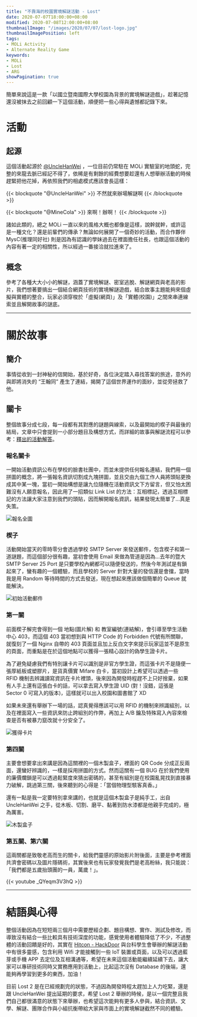 ```yaml
---
title: "不靠海的校園實境解謎活動 - Lost"
date: 2020-07-07T18:00:00+08:00
modified: 2020-07-08T12:00:00+08:00
thumbnailImage: "/images/2020/07/07/lost-logo.jpg"
thumbnailImagePosition: left
tags:
- MOLi Activity
- Alternate Reality Game
keywords:
- MOLi
- Lost
- ARG
showPagination: true
---
```


簡單來說這是一款「以國立暨南國際大學校園為背景的實境解謎遊戲」，趁著記憶還沒被抹去之前回顧一下這個活動，順便把一些心得與遺憾都記錄下來。

<!--more-->

# 活動

## 起源

這個活動起源於 [@UncleHanWei](https://github.com/UncleHanWei) ，一位目前仍常駐在 MOLi 實驗室的地頭蛇，完整的來龍去脈已經記不得了，依稀是有剩餘的經費想要趁還有人想舉辦活動的時候趕緊把他花掉，再依照我們的相處模式應該會長這樣：

{{< blockquote "@UncleHanWei" >}}
不然就來辦場解謎啊
{{< /blockquote >}}

{{< blockquote "@MineCola" >}}
來啊！辦啊！
{{< /blockquote >}}

諸如此類的，總之 MOLi 一直以來的風格大概也都像是這樣，說幹就幹，或許這是一種文化？還是前輩們的傳承？無論如何展開了一個奇妙的活動，而合作夥伴 MysC(推理同好社) 則是因為有認識的學妹過去在裡面擔任社長，也跟這個活動的內容有著一定的相關性，所以經過一番接洽就拉進來了。

## 概念

參考了各種大大小小的解謎，涵蓋了實境解謎、密室逃脫、解謎網頁與老高的影片，我們想著要搞出一個結合網頁技術的實境解謎遊戲，結合故事主題能夠來個虛擬與實體的整合，玩家必須穿梭於「虛擬(網頁)」及「實體(校園)」之間來串連線索並且解開故事的謎底。

---

# 關於故事

## 簡介

事情從收到一封神秘的信開始，基於好奇，各位決定踏入尋找答案的旅途，意外的與即將消失的 “王翰同” 產生了連結，揭開了這個世界運作的面紗，並從旁拯救了他。

## 關卡

整個故事分成七段，每一段都有其對應的謎題與線索，以及最開始的楔子與最後的結局，文章中只會提到一小部分題目及構想方式，而詳細的故事與解謎流程可以參考：[釋出的活動解答](https://hackmd.io/@minecola/S1lOgHGAV)。

### 報名關卡

一開始活動資訊公布在學校的臉書社團中，而並未提供任何報名連結，我們用一個拼圖的概念，將一張報名資訊切割成九塊拼圖，並且交由九個工作人員將頭貼更換成其中某一塊，當初一開始構想是讓九位隨機在活動資訊文下方留言，但又怕太困難沒有人願意報名，因此用了一招類似 Link List 的方法：互相標記，透過互相標記的方法讓大家注意到我們的頭貼，因而解開報名資訊，結果發現太簡單了...真是失策。

![報名全圖](/images/2020/07/07/lost-logo.jpg)

### 楔子

活動開始當天的零時零分會透過學校 SMTP Server 來發送郵件，包含楔子和第一道謎題，而這個部分很有趣，當初會使用 Email 來做為管道是因為...去年的暨大 SMTP Server 25 Port 是只要學校內網都可以隨便發送的，然後今年測試是有鎖起來了，蠻有趣的一個體驗，而且學校的 Server 針對大量的發信還是會擋，當時我是用 Random 等待時間的方式去發送，現在想起來應該做個簡單的 Queue 就能解決。

![初始活動郵件](/images/2020/07/07/mail.png)

### 第一關

前面楔子解完會得到一個 地點(圖片解) 和 教室編號(連結解)，會引導至學生活動中心 403，而這個 403 當初想到與 HTTP Code 的 Forbidden 代號有所關聯，就復刻了一個 Nginx 自帶的 403 頁面並且加上反白文字來提示玩家這並不是原生的頁面，而重點是在於這個地點可以獲得一張精心設計的偽學生證卡片。

為了避免疑慮我們有特別讓卡片可以識別是非官方學生證，而這張卡片不是隨便一張厚紙板或塑膠片，是貨真價實 Mifare 白卡，當初設計上希望可以透過一些 RFID 機制去辨識讀寫資訊在卡片裡頭，後來因為開發時程趕不上只好捨棄，如果有人手上還有這張白卡的話，可以拿去寫入學生證 UID (對！沒錯，這張是 Sector 0 可寫入的版本)，這樣就可以出入校園和圖書館了 XD

如果未來還有舉辦下一場的話，認真覺得應該可以用 RFID 的機制來辨識組別，以及在裡面寫入一些資訊來防止跨組別的作弊，再加上 A/B 鑰及特殊寫入內容來檢查是否有被暴力竄改就十分安全了。

![獲得卡片](/images/2020/07/07/card.jpg)

### 第四關

主要會想要拿出來講是因為這關裡的一個木製盒子，裡面的 QR Code 分成正反兩面，還蠻好辨識的，一樣是採用拼圖的方式。然而這關有一個 BUG 在於我們使用的廉價爛鎖是可以透過鬆緊度來猜出密碼的，甚至有組別是在校園亂晃找到直接暴力破解，跳過第三關，後來聽到的心得是：「當個物理型駭客真香。」

還有一點是我一定要特別拿來講的，也就是這個木製盒子是純手工，出自 UncleHanWei 之手，從木板、切割、磨平、黏著到防水漆都是他親手完成的，極為厲害。

![木製盒子](/images/2020/07/07/box.jpg)

### 第五關、第六關

這兩關都是致敬老高而生的關卡，給我們靈感的原始影片附後面，主要是參考裡面共濟會密碼以及圖片隱碼術，其實後來也有玩家發覺我們是老高粉絲，我只能說：「我們都是五歲抬頭團的一員，萬歲！」。

{{< youtube _QYeqm3V3hQ >}}

---

# 結語與心得

整個活動因為在短短兩三個月中需要歷經企劃、題目構想、實作、測試及修改，而導致沒有結合一些比較具有技術深度的功能，感覺使用者體驗降低了不少，不過整體的活動回饋是好的，其實在 [Hitcon - HackDoor](https://hitcon.org/2019/hackdoor/) 與台科學生會舉辦的解謎活動中有很多靈感，包含利用 Wifi 才能接觸到一些 IoT 裝置或頁面，以及可以透過藍芽或手機 APP 去定位及互相溝通等，希望在未來這個活動能繼續延續下去，讓大家可以專研技術同時又實務應用到活動上，比起這次沒有 Database 的後端，還能夠再學習到更多的東西，加油！

目前 Lost 2 是在已經規劃完的狀態，不過因為開發時程太趕加上人力吃緊，還是跟 UncleHanWei 提出延期的要求，希望 Lost 2 舉辦的時候，是以一個完整且我們自己都很滿意的狀態下來舉辦，也希望這次能夠有更多人參與，結合資訊、文學、解謎、團隊合作與小組抗衡帶給大家與市面上的實境解謎截然不同的體驗。